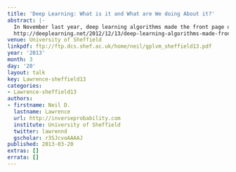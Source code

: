```yaml
---
title: 'Deep Learning: What is it and What are We doing About it?'
abstract: |-
  In November last year, deep learning algorithms made the front page of the New York Times. What’s special about these learning algorithms? What are they being used for and how are we using them in Sheffield? In this talk I’ll explain what deep learning is, why it’s considered exciting, and what the success stories are. I’ll also explain what the problems with these learning systems and how we are trying to address these problems with our own class of deep architectures been developed in our group in Sheffield.\
  http://deeplearning.net/2012/12/13/deep-learning-algorithms-made-front-page-on-new-york-times/
venue: University of Sheffield
linkpdf: ftp://ftp.dcs.shef.ac.uk/home/neil/gplvm_sheffield13.pdf
year: '2013'
month: 3
day: '20'
layout: talk
key: Lawrence-sheffield13
categories:
- Lawrence-sheffield13
authors:
- firstname: Neil D.
  lastname: Lawrence
  url: http://inverseprobability.com
  institute: University of Sheffield
  twitter: lawrennd
  gscholar: r3SJcvoAAAAJ
published: 2013-03-20
extras: []
errata: []
---
```

